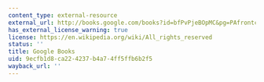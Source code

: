 ```yaml
---
content_type: external-resource
external_url: http://books.google.com/books?id=bfPvPjeBOpMC&pg=PAfrontcover
has_external_license_warning: true
license: https://en.wikipedia.org/wiki/All_rights_reserved
status: ''
title: Google Books
uid: 9ecfb1d8-ca22-4237-b4a7-4ff5ffb6b2f5
wayback_url: ''
---
```


